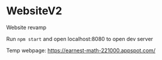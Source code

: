 # WebsiteV2
Website revamp

Run ```npm start``` and open localhost:8080 to open dev server

Temp webpage: https://earnest-math-221000.appspot.com/
